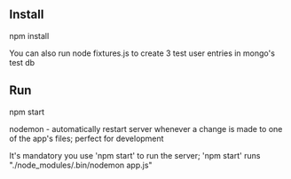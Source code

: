 Install
---------------
npm install

You can also run node fixtures.js to create 3 test user entries in mongo's test db 

Run
---------------
npm start

nodemon - automatically restart server whenever a change is made to one of the app's files; perfect for development

It's mandatory you use 'npm start' to run the server; 'npm start' runs "./node_modules/.bin/nodemon app.js"
